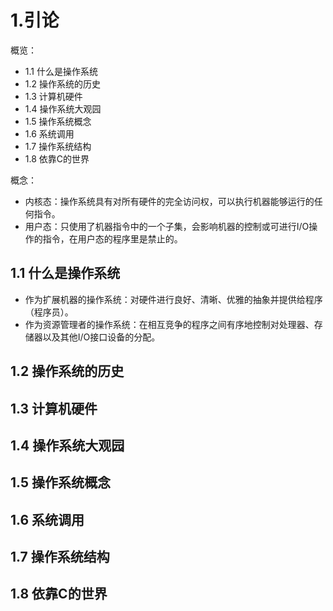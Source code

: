 # 1.引论
概览：
- 1.1 什么是操作系统
- 1.2 操作系统的历史
- 1.3 计算机硬件
- 1.4 操作系统大观园
- 1.5 操作系统概念
- 1.6 系统调用
- 1.7 操作系统结构
- 1.8 依靠C的世界


概念：
- 内核态：操作系统具有对所有硬件的完全访问权，可以执行机器能够运行的任何指令。
- 用户态：只使用了机器指令中的一个子集，会影响机器的控制或可进行I/O操作的指令，在用户态的程序里是禁止的。


## 1.1 什么是操作系统
- 作为扩展机器的操作系统：对硬件进行良好、清晰、优雅的抽象并提供给程序（程序员）。
- 作为资源管理者的操作系统：在相互竞争的程序之间有序地控制对处理器、存储器以及其他I/O接口设备的分配。
## 1.2 操作系统的历史
## 1.3 计算机硬件
## 1.4 操作系统大观园
## 1.5 操作系统概念
## 1.6 系统调用
## 1.7 操作系统结构
## 1.8 依靠C的世界
